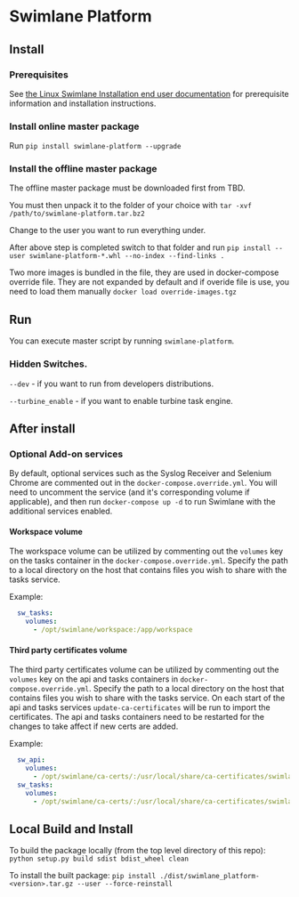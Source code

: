 # Swimlane Platform

## Install

### Prerequisites

See [the Linux Swimlane Installation end user documentation](https://swimlane.com/knowledge-center/install/Swimlane_Installation/Linux_Swimlane_Installation/) for prerequisite information and installation instructions.

### Install online master package

Run `pip install swimlane-platform --upgrade`

### Install the offline master package

The offline master package must be downloaded first from TBD.

You must then unpack it to the folder of your choice with `tar -xvf /path/to/swimlane-platform.tar.bz2`

Change to the user you want to run everything under.

After above step is completed switch to that folder and run `pip install --user swimlane-platform-*.whl --no-index --find-links .`

Two more images is bundled in the file, they are used in docker-compose
override file. They are not expanded by default and if overide
file is use, you need to load them manually `docker load override-images.tgz`

## Run

You can execute master script by running `swimlane-platform`.

### Hidden Switches.

`--dev` - if you want to run from developers distributions.

`--turbine_enable` - if you want to enable turbine task engine.

## After install

### Optional Add-on services

By default, optional services such as the Syslog Receiver and Selenium Chrome are commented out in the `docker-compose.override.yml`. You will need to uncomment the service (and it's corresponding volume if applicable), and then run `docker-compose up -d` to run Swimlane with the additional services enabled.

#### Workspace volume
The workspace volume can be utilized by commenting out the `volumes` key on the tasks container in the `docker-compose.override.yml`. Specify the path to a local directory on the host that contains files you wish to share with the tasks service.

Example:

```yaml
  sw_tasks:
    volumes:
      - /opt/swimlane/workspace:/app/workspace
```

#### Third party certificates volume
The third party certificates volume can be utilized by commenting out the `volumes` key on the api and tasks containers in `docker-compose.override.yml`. Specify the path to a local directory on the host that contains files you wish to share with the tasks service. On each start of the api and tasks services `update-ca-certificates` will be run to import the certificates. The api and tasks containers need to be restarted for the changes to take affect if new certs are added.

Example:

```yaml
  sw_api:
    volumes:
      - /opt/swimlane/ca-certs/:/usr/local/share/ca-certificates/swimlane/
  sw_tasks:
    volumes:
      - /opt/swimlane/ca-certs/:/usr/local/share/ca-certificates/swimlane/
```

## Local Build and Install

To build the package locally (from the top level directory of this repo): `python setup.py build sdist bdist_wheel clean`

To install the built package: `pip install ./dist/swimlane_platform-<version>.tar.gz --user --force-reinstall`
